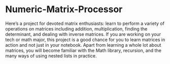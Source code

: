 # Numeric-Matrix-Processor
Here’s a project for devoted matrix enthusiasts: learn to perform a variety of operations on matrices including addition, multiplication, finding the determinant, and dealing with inverse matrices. If you are working on your tech or math major, this project is a good chance for you to learn matrices in action and not just in your notebook. Apart from learning a whole lot about matrices, you will become familiar with the Math library, recursion, and the many ways of using nested lists in practice.
